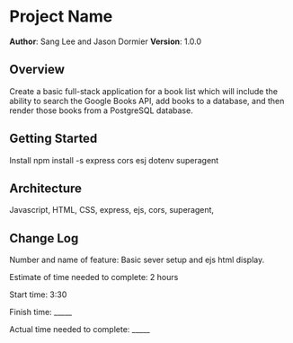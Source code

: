 # Project Name

**Author**: Sang Lee and Jason Dormier
**Version**: 1.0.0

## Overview
Create a basic full-stack application for a book list which will include the ability to search the Google Books API, add books to a database, and then render those books from a PostgreSQL database.

## Getting Started
Install npm install -s express cors esj dotenv superagent

## Architecture
Javascript, HTML, CSS, express, ejs, cors, superagent, 

## Change Log
<!-- Use this area to document the iterative changes made to your application as each feature is successfully implemented. Use time stamps. Here's an examples:

01-01-2001 4:59pm - Application now has a fully-functional express server, with GET and POST routes for the book resource.

## Credits and Collaborations
<!-- Give credit (and a link) to other people or resources that helped you build this application. -->
Number and name of feature: Basic sever setup and ejs html display.

Estimate of time needed to complete: 2 hours

Start time: 3:30

Finish time: _____

Actual time needed to complete: _____